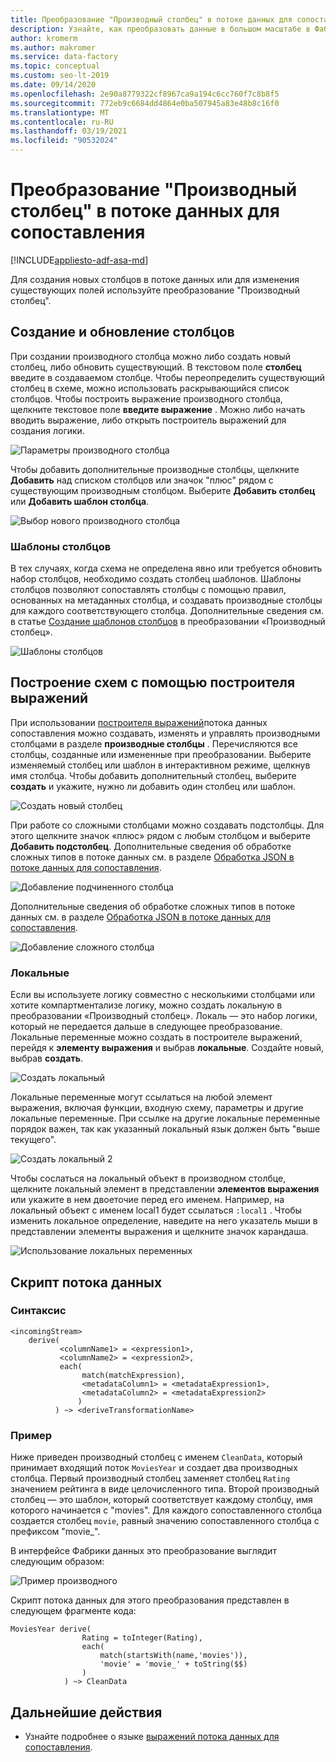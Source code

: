 ```yaml
---
title: Преобразование "Производный столбец" в потоке данных для сопоставления
description: Узнайте, как преобразовать данные в большом масштабе в Фабрике данных Azure с помощью преобразования "Производный столбец" в потоке данных для сопоставления.
author: kromerm
ms.author: makromer
ms.service: data-factory
ms.topic: conceptual
ms.custom: seo-lt-2019
ms.date: 09/14/2020
ms.openlocfilehash: 2e90a8779322cf8967ca9a194c6cc760f7c8b8f5
ms.sourcegitcommit: 772eb9c6684dd4864e0ba507945a83e48b8c16f0
ms.translationtype: MT
ms.contentlocale: ru-RU
ms.lasthandoff: 03/19/2021
ms.locfileid: "90532024"
---
```

# <a name="derived-column-transformation-in-mapping-data-flow"></a>Преобразование "Производный столбец" в потоке данных для сопоставления

[!INCLUDE[appliesto-adf-asa-md](includes/appliesto-adf-asa-md.md)]

Для создания новых столбцов в потоке данных или для изменения существующих полей используйте преобразование "Производный столбец".

## <a name="create-and-update-columns"></a>Создание и обновление столбцов

При создании производного столбца можно либо создать новый столбец, либо обновить существующий. В текстовом поле **столбец** введите в создаваемом столбце. Чтобы переопределить существующий столбец в схеме, можно использовать раскрывающийся список столбцов. Чтобы построить выражение производного столбца, щелкните текстовое поле **введите выражение** . Можно либо начать вводить выражение, либо открыть построитель выражений для создания логики.

![Параметры производного столбца](media/data-flow/create-derive-column.png "Параметры производного столбца")

Чтобы добавить дополнительные производные столбцы, щелкните **Добавить** над списком столбцов или значок "плюс" рядом с существующим производным столбцом. Выберите **Добавить столбец** или **Добавить шаблон столбца**.

![Выбор нового производного столбца](media/data-flow/add-derived-column.png "Выбор нового производного столбца")

### <a name="column-patterns"></a>Шаблоны столбцов

В тех случаях, когда схема не определена явно или требуется обновить набор столбцов, необходимо создать столбец шаблонов. Шаблоны столбцов позволяют сопоставлять столбцы с помощью правил, основанных на метаданных столбца, и создавать производные столбцы для каждого соответствующего столбца. Дополнительные сведения см. в статье [Создание шаблонов столбцов](concepts-data-flow-column-pattern.md#column-patterns-in-derived-column-and-aggregate) в преобразовании «Производный столбец».

![Шаблоны столбцов](media/data-flow/column-pattern-derive.png "Шаблоны столбцов")

## <a name="building-schemas-using-the-expression-builder"></a>Построение схем с помощью построителя выражений

При использовании [построителя выражений](concepts-data-flow-expression-builder.md)потока данных сопоставления можно создавать, изменять и управлять производными столбцами в разделе **производные столбцы** . Перечисляются все столбцы, созданные или измененные при преобразовании. Выберите изменяемый столбец или шаблон в интерактивном режиме, щелкнув имя столбца. Чтобы добавить дополнительный столбец, выберите **создать** и укажите, нужно ли добавить один столбец или шаблон.

![Создать новый столбец](media/data-flow/derive-add-column.png "Создать новый столбец")

При работе со сложными столбцами можно создавать подстолбцы. Для этого щелкните значок «плюс» рядом с любым столбцом и выберите **Добавить подстолбец**. Дополнительные сведения об обработке сложных типов в потоке данных см. в разделе [Обработка JSON в потоке данных для сопоставления](format-json.md#mapping-data-flow-properties).

![Добавление подчиненного столбца](media/data-flow/derive-add-subcolumn.png "Добавление подчиненного столбца")

Дополнительные сведения об обработке сложных типов в потоке данных см. в разделе [Обработка JSON в потоке данных для сопоставления](format-json.md#mapping-data-flow-properties).

![Добавление сложного столбца](media/data-flow/derive-complex-column.png "Добавление столбцов")

### <a name="locals"></a>Локальные

Если вы используете логику совместно с несколькими столбцами или хотите компартментализе логику, можно создать локальную в преобразовании «Производный столбец». Локаль — это набор логики, который не передается дальше в следующее преобразование. Локальные переменные можно создать в построителе выражений, перейдя к **элементу выражения** и выбрав **локальные**. Создайте новый, выбрав **создать**.

![Создать локальный](media/data-flow/create-local.png "Создать локальный")

Локальные переменные могут ссылаться на любой элемент выражения, включая функции, входную схему, параметры и другие локальные переменные. При ссылке на другие локальные переменные порядок важен, так как указанный локальный язык должен быть "выше текущего".

![Создать локальный 2](media/data-flow/create-local-2.png "Создать локальный 2")

Чтобы сослаться на локальный объект в производном столбце, щелкните локальный элемент в представлении **элементов выражения** или укажите в нем двоеточие перед его именем. Например, на локальный объект с именем local1 будет ссылаться `:local1` . Чтобы изменить локальное определение, наведите на него указатель мыши в представлении элементы выражения и щелкните значок карандаша.

![Использование локальных переменных](media/data-flow/using-locals.png "Использование локальных переменных")

## <a name="data-flow-script"></a>Скрипт потока данных

### <a name="syntax"></a>Синтаксис

```
<incomingStream>
    derive(
           <columnName1> = <expression1>,
           <columnName2> = <expression2>,
           each(
                match(matchExpression),
                <metadataColumn1> = <metadataExpression1>,
                <metadataColumn2> = <metadataExpression2>
               )
          ) ~> <deriveTransformationName>
```

### <a name="example"></a>Пример

Ниже приведен производный столбец с именем `CleanData`, который принимает входящий поток `MoviesYear` и создает два производных столбца. Первый производный столбец заменяет столбец `Rating` значением рейтинга в виде целочисленного типа. Второй производный столбец — это шаблон, который соответствует каждому столбцу, имя которого начинается с "movies". Для каждого сопоставленного столбца создается столбец `movie`, равный значению сопоставленного столбца с префиксом "movie_". 

В интерфейсе Фабрики данных это преобразование выглядит следующим образом:

![Пример производного](media/data-flow/derive-script.png "Пример производного")

Скрипт потока данных для этого преобразования представлен в следующем фрагменте кода:

```
MoviesYear derive(
                Rating = toInteger(Rating),
                each(
                    match(startsWith(name,'movies')),
                    'movie' = 'movie_' + toString($$)
                )
            ) ~> CleanData
```

## <a name="next-steps"></a>Дальнейшие действия

- Узнайте подробнее о языке [выражений потока данных для сопоставления](data-flow-expression-functions.md).
